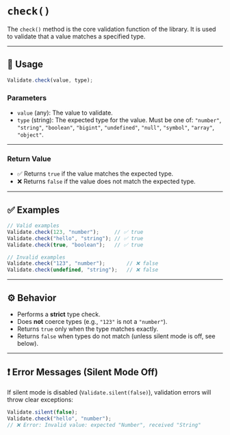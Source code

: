 # `check()`

The `check()` method is the core validation function of the library. It is used to validate that a value matches a specified type.

---

## 📌 Usage

```js
Validate.check(value, type);
```

### Parameters

* `value` (any): The value to validate.
* `type` (string): The expected type for the value.
  Must be one of: `"number"`, `"string"`, `"boolean"`, `"bigint"`, `"undefined"`, `"null"`, `"symbol"`, `"array"`, `"object"`.

---

### Return Value

* ✅ Returns `true` if the value matches the expected type.
* ❌ Returns `false` if the value does not match the expected type.

---

## ✅ Examples

```js
// Valid examples
Validate.check(123, "number");     // ✅ true
Validate.check("hello", "string"); // ✅ true
Validate.check(true, "boolean");   // ✅ true

// Invalid examples
Validate.check("123", "number");       // ❌ false
Validate.check(undefined, "string");   // ❌ false
```

---

## ⚙️ Behavior

* Performs a **strict** type check.
* Does **not** coerce types (e.g., `"123"` is not a `"number"`).
* Returns `true` only when the type matches exactly.
* Returns `false` when types do not match (unless silent mode is off, see below).

---

## ❗ Error Messages (Silent Mode Off)

If silent mode is disabled (`Validate.silent(false)`), validation errors will throw clear exceptions:

```js
Validate.silent(false);
Validate.check("hello", "number");
// ❌ Error: Invalid value: expected "Number", received "String"
```
